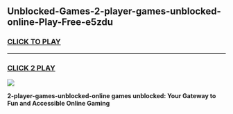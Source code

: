 
## Unblocked-Games-2-player-games-unblocked-online-Play-Free-e5zdu
<h3>
<a href="https://premium76.site?title=2-player-games-unblocked-online&ref=17A">CLICK TO PLAY</a></h3>
<hr>

<h3>
<a href="https://premium76.site?title=2-player-games-unblocked-online&ref=17A">CLICK 2 PLAY</a>
  
</h3>

<a href="https://premium76.site?title=2-player-games-unblocked-online&ref=17A"><img src="https://clearcache.store/games.png"></a>


**2-player-games-unblocked-online games unblocked: Your Gateway to Fun and Accessible Online Gaming**
